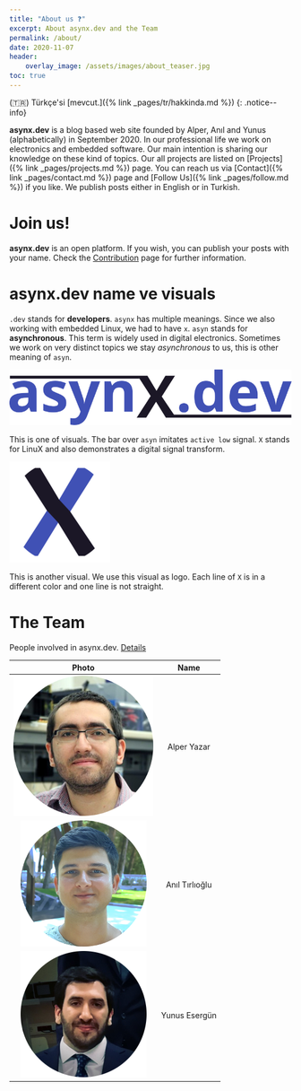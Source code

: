 ```yaml
---
title: "About us ❓"
excerpt: About asynx.dev and the Team
permalink: /about/
date: 2020-11-07
header:
    overlay_image: /assets/images/about_teaser.jpg
toc: true
---
```


(🇹🇷) Türkçe'si [mevcut.]({% link _pages/tr/hakkinda.md %})
{: .notice--info}

**asynx.dev** is a blog based web site founded by Alper, Anıl and Yunus
(alphabetically) in September 2020. In our professional life we work on
electronics and embedded software. Our main intention is sharing our knowledge
on these kind of topics. Our all projects are listed on
[Projects]({% link _pages/projects.md %}) page. You can reach us via
[Contact]({% link
_pages/contact.md %})
page and
[Follow Us]({% link _pages/follow.md %})
if you like. We publish posts either in English or in Turkish.

# Join us!

**asynx.dev** is an open platform. If you wish, you can publish your posts with
your name. Check the
[Contribution](https://github.com/asynx-dev/www/blob/master/CONTRIBUTING.md)
page for further information.

# asynx.dev name ve visuals

`.dev` stands for **developers**. `asynx` has multiple meanings. Since we
also working with embedded Linux, we had to have `x`. `asyn` stands for
**asynchronous**. This term is widely used in digital electronics. Sometimes
we work on very distinct topics we stay *asynchronous* to us, this is other
meaning of `asyn`.

![Asynx Visual](/assets/images/asynx_logo_800_trans.png)

This is one of visuals. The bar over `asyn` imitates `active low` signal. `X`
stands for LinuX and also demonstrates a digital signal transform.

![Asynx Visual](/assets/images/apple-touch-icon.png)

This is another visual. We use this visual as logo. Each line of `X` is in a
different color and one line is not straight.

# The Team

People involved in asynx.dev. [Details](https://github.com/asynx-dev/www/graphs/contributors)

|   Photo   |  Name  |
| :-----------: | :-----------: |
| ![Alper Yazar](/assets/images/bio/ayazar.png) | Alper Yazar |
| ![Anıl Tırlıoğlu](/assets/images/bio/atirlioglu.png) | Anıl Tırlıoğlu |
| ![Yunus Esergün](/assets/images/bio/yesergun.png) | Yunus Esergün |
